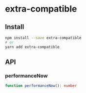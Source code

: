 # extra-compatible
## Install
```sh
npm install --save extra-compatible
# or
yarn add extra-compatible
```

## API
### performanceNow
```ts
function performanceNow(): number
```
